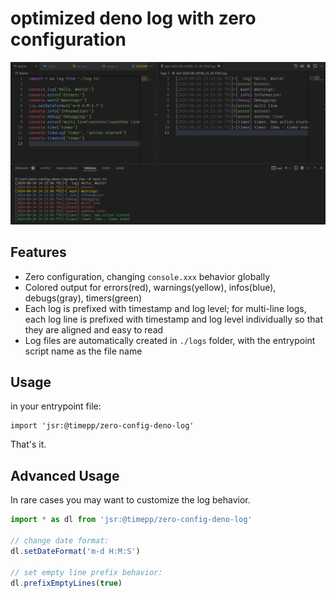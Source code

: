 # optimized deno log with zero configuration

![](screenshot.png)

## Features

- Zero configuration, changing `console.xxx` behavior globally
- Colored output for errors(red), warnings(yellow), infos(blue), debugs(gray), timers(green)
- Each log is prefixed with timestamp and log level; for multi-line logs, each log line is prefixed with timestamp and log level individually so that they are aligned and easy to read
- Log files are automatically created in `./logs` folder, with the entrypoint script name as the file name

## Usage

in your entrypoint file:
```
import 'jsr:@timepp/zero-config-deno-log'
```

That's it.

## Advanced Usage

In rare cases you may want to customize the log behavior.

```ts
import * as dl from 'jsr:@timepp/zero-config-deno-log'

// change date format:
dl.setDateFormat('m-d H:M:S')

// set empty line prefix behavior:
dl.prefixEmptyLines(true)

```